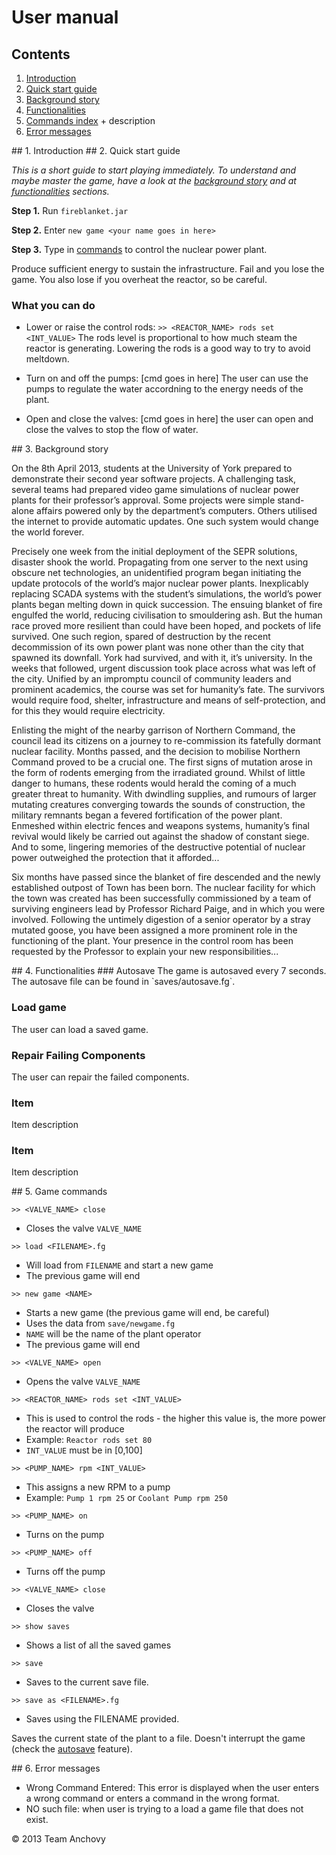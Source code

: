 # User manual

## Contents

1. [Introduction](#um-1)
2. [Quick start guide](#um-2)
3. [Background story](#um-3)
4. [Functionalities](#um-4)
5. [Commands index](#um-5) + description
6. [Error messages](#um-6)

<a name="um-1"/>
## 1. Introduction

<a name="um-2"/>
## 2. Quick start guide

_This is a short guide to start playing immediately. To understand and maybe master the game, have a look at the [background story](#um-3) and at [functionalities](#um-4) sections._

**Step 1.** Run `fireblanket.jar`

**Step 2.** Enter `new game <your name goes in here>`

**Step 3.** Type in [commands](#um-5) to control the nuclear power plant.

Produce sufficient energy to sustain the infrastructure. Fail and you lose the game. You also lose if you overheat the reactor, so be careful.

### What you can do

* Lower or raise the control rods: `>> <REACTOR_NAME> rods set <INT_VALUE>`
  The rods level is proportional to how much steam the reactor is generating.
  Lowering the rods is a good way to try to avoid meltdown.

* Turn on and off the pumps: [cmd goes in here]
  The user can use the pumps to regulate the water accordning to the energy needs of the plant.
* Open and close the valves: [cmd goes in here]
  the user can open and close the valves to stop the flow of water.



<a name="um-3"/>
## 3. Background story

On the 8th April 2013, students at the University of York prepared to demonstrate their second year software projects. A challenging task, several teams had prepared video game simulations of nuclear power plants for their professor’s approval. Some projects were simple stand-alone affairs powered only by the department’s computers. Others utilised the internet to provide automatic updates. One such system would change the world forever. 

Precisely one week from the initial deployment of the SEPR solutions, disaster shook the world. Propagating from one server to the next using obscure net technologies, an unidentified program began initiating the update protocols of the world’s major nuclear power plants. Inexplicably replacing SCADA systems with the student’s simulations, the world’s power plants began melting down in quick succession.
The ensuing blanket of fire engulfed the world, reducing civilisation to smouldering ash.
But the human race proved more resilient than could have been hoped, and pockets of life survived. One such region, spared of destruction by the recent decommission of its own power plant was none other than the city that spawned its downfall. York had survived, and with it, it’s university.
In the weeks that followed, urgent discussion took place across what was left of the city. Unified by an impromptu council of community leaders and prominent academics, the course was set for humanity’s fate. The survivors would require food, shelter, infrastructure and means of self-protection, and for this they would require electricity.

Enlisting the might of the nearby garrison of Northern Command, the council lead its citizens on a journey to re-commission its fatefully dormant nuclear facility. 
Months passed, and the decision to mobilise Northern Command proved to be a crucial one. The first signs of mutation arose in the form of rodents emerging from the irradiated ground. Whilst of little danger to humans, these rodents would herald the coming of a much greater threat to humanity.
With dwindling supplies, and rumours of larger mutating creatures converging towards the sounds of construction, the military remnants began a fevered fortification of the power plant. Enmeshed within electric fences and weapons systems, humanity’s final revival would likely be carried out against the shadow of constant siege. And to some, lingering memories of the destructive potential of nuclear power outweighed the protection that it afforded...

Six months have passed since the blanket of fire descended and the newly established outpost of Town has been born. The nuclear facility for which the town was created has been successfully commissioned by a team of surviving engineers lead by Professor Richard Paige, and in which you were involved. Following the untimely digestion of a senior operator by a stray mutated goose, you have been assigned a more prominent role in the functioning of the plant. Your presence in the control room has been requested by the Professor to explain your new responsibilities...

<a name="um-4"/>
## 4. Functionalities
### Autosave
The game is autosaved every 7 seconds. The autosave file can be found in `saves/autosave.fg`.

### Load game
The user can load a saved game.

### Repair Failing Components
The user can repair the failed components. 

### Item
Item description

### Item
Item description

<a name="um-5"/>
## 5. Game commands

`>> <VALVE_NAME> close`

* Closes the valve `VALVE_NAME`

`>> load <FILENAME>.fg`

* Will load from `FILENAME` and start a new game
* The previous game will end

`>> new game <NAME>`

* Starts a new game (the previous game will end, be careful)
* Uses the data from `save/newgame.fg`
* `NAME` will be the name of the plant operator
* The previous game will end

`>> <VALVE_NAME> open`

* Opens the valve `VALVE_NAME`

`>> <REACTOR_NAME> rods set <INT_VALUE>`

* This is used to control the rods - the higher this value is, the more power the reactor will produce
* Example: `Reactor rods set 80`
* `INT_VALUE` must be in [0,100]

`>> <PUMP_NAME> rpm <INT_VALUE>`

* This assigns a new RPM to a pump
* Example: `Pump 1 rpm 25` or `Coolant Pump rpm 250`

`>> <PUMP_NAME> on`
* Turns on the pump

`>> <PUMP_NAME> off`
* Turns off the pump

`>> <VALVE_NAME> close`
* Closes the valve

`>> show saves`
* Shows a list of all the saved games

`>> save`

* Saves to the current save file.

`>> save as <FILENAME>.fg`

* Saves using the FILENAME provided.


Saves the current state of the plant to a file. Doesn't interrupt the game (check the [autosave](#um-4) feature).


<a name="um-6"/>
## 6. Error messages

* Wrong Command Entered: This error is displayed when the user enters a wrong command or enters a command in the wrong format.
* NO such file: when user is trying to a load a game file that does not exist.

&copy; 2013 Team Anchovy
